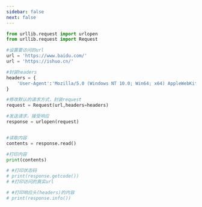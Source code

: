 ```yaml
---
sidebar: false
next: false
---
```

<BlogInfo/>






```python
from urllib.request import urlopen
from urllib.request import Request

#设置要访问的url
url = 'https://www.baidu.com/'
url = 'https://ishuo.cn/'

#封装headers
headers = {
    'User-Agent':'Mozilla/5.0 (Windows NT 10.0; Win64; x64) AppleWebKit/537.36 (KHTML, like Gecko) Chrome/83.0.4103.61 Safari/537.36'
}

#修改默认的请求方式，封装request
request = Request(url,headers=headers)

#发送请求，接受响应
response = urlopen(request)


#读取内容
contents = response.read()

#打印内容
print(contents)

# #打印状态码
# print(response.getcode())
# #打印访问的真实url

# #打印响应头(headers)的内容
# print(response.info())
```






<ActionBox />
        
<style>#top-box {margin-top:0.5rem!important;}</style>